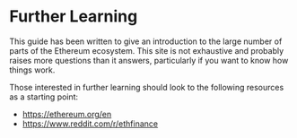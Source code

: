 # Further Learning

This guide has been written to give an introduction to the large number of parts of the Ethereum ecosystem. This site is not exhaustive and probably raises more questions than it answers, particularly if you want to know how things work.

Those interested in further learning should look to the following resources as a starting point:

- <https://ethereum.org/en>
- <https://www.reddit.com/r/ethfinance>
